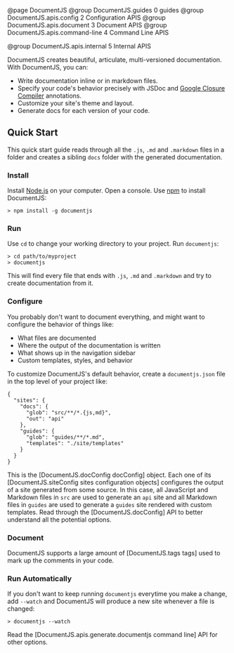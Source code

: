 @page DocumentJS
@group DocumentJS.guides 0 guides
@group DocumentJS.apis.config 2 Configuration APIS
@group DocumentJS.apis.document 3 Document APIS
@group DocumentJS.apis.command-line 4 Command Line APIS

@group DocumentJS.apis.internal 5 Internal APIS

DocumentJS creates beautiful, articulate, multi-versioned documentation. With DocumentJS, you can:

 - Write documentation inline or in markdown files. 
 - Specify your code's behavior precisely with JSDoc
   and [Google Closure Compiler](https://developers.google.com/closure/compiler/docs/js-for-compiler) 
   annotations.
 - Customize your site's theme and layout.
 - Generate docs for each version of your code.

## Quick Start

This quick start guide reads through all the `.js`, `.md` and `.markdown` files
in a folder and creates a sibling `docs` folder with the 
generated documentation. 

### Install

Install [Node.js](http://nodejs.org/) on your 
computer. Open a console. Use [npm](https://www.npmjs.org/) to 
install DocumentJS:

    > npm install -g documentjs

### Run

Use `cd` to change your working directory to your project. Run
`documentjs`:

    > cd path/to/myproject
    > documentjs

This will find every file that ends with `.js`, `.md` and `.markdown` and
try to create documentation from it. 

### Configure

You probably don't want to document everything, and 
might want to configure the behavior of things like:

 - What files are documented
 - Where the output of the documentation is written
 - What shows up in the navigation sidebar
 - Custom templates, styles, and behavior

To customize DocumentJS's default behavior, create a `documentjs.json`
file in the top level of your project like:

    {
      "sites": {
        "docs": {
          "glob": "src/**/*.{js,md}",
          "out": "api"
        },
        "guides": {
          "glob": "guides/**/*.md",
          "templates": "./site/templates"
        }
      }
    }

This is the [DocumentJS.docConfig docConfig] object.  Each one of 
its [DocumentJS.siteConfig sites configuration objects]
configures the output of a site generated from some source.  In this case, all
JavaScript and Markdown files in `src` are used to generate an `api` site and
all Markdown files in `guides` are used to generate a `guides` 
site rendered with custom templates. Read through the [DocumentJS.docConfig] API to better 
understand all the potential options.

### Document

DocumentJS supports a large amount of [DocumentJS.tags tags] used to mark up the
comments in your code.

### Run Automatically

If you don't want to keep running `documentjs` everytime you make a change,
add `--watch` and DocumentJS will produce a new site whenever a file is changed:

    > documentjs --watch

Read the [DocumentJS.apis.generate.documentjs command line] API for other options.

